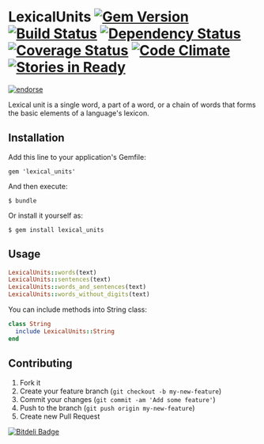 # LexicalUnits [![Gem Version](https://badge.fury.io/rb/lexical_units.png)](http://badge.fury.io/rb/lexical_units) [![Build Status](https://travis-ci.org/fractalsoft/lexical_units.png)](https://travis-ci.org/fractalsoft/lexical_units) [![Dependency Status](https://gemnasium.com/fractalsoft/lexical_units.png)](https://gemnasium.com/fractalsoft/lexical_units) [![Coverage Status](https://coveralls.io/repos/fractalsoft/lexical_units/badge.png)](https://coveralls.io/r/fractalsoft/lexical_units) [![Code Climate](https://codeclimate.com/repos/52823cc489af7e26300298a5/badges/3783c14343942947903f/gpa.png)](https://codeclimate.com/repos/52823cc489af7e26300298a5/feed) [![Stories in Ready](https://badge.waffle.io/fractalsoft/lexical_units.png)](http://waffle.io/fractalsoft/lexical_units)

[![endorse](https://api.coderwall.com/torrocus/endorsecount.png)](https://coderwall.com/torrocus)

Lexical unit is a single word, a part of a word, or a chain of words that forms the basic elements of a language's lexicon.

## Installation

Add this line to your application's Gemfile:

    gem 'lexical_units'

And then execute:

    $ bundle

Or install it yourself as:

    $ gem install lexical_units

## Usage

```ruby
LexicalUnits::words(text)
LexicalUnits::sentences(text)
LexicalUnits::words_and_sentences(text)
LexicalUnits::words_without_digits(text)
```

You can include methods into String class:

```ruby
class String
  include LexicalUnits::String
end
```

## Contributing

1. Fork it
2. Create your feature branch (`git checkout -b my-new-feature`)
3. Commit your changes (`git commit -am 'Add some feature'`)
4. Push to the branch (`git push origin my-new-feature`)
5. Create new Pull Request


[![Bitdeli Badge](https://d2weczhvl823v0.cloudfront.net/fractalsoft/lexical_units/trend.png)](https://bitdeli.com/free "Bitdeli Badge")

